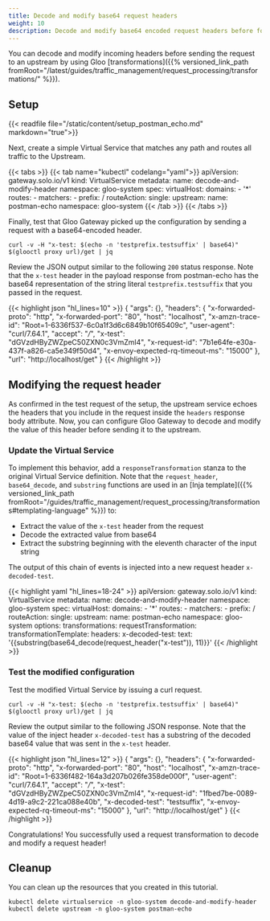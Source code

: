 ```yaml
---
title: Decode and modify base64 request headers
weight: 10
description: Decode and modify base64 encoded request headers before forwarding the requests upstream.
---
```


You can decode and modify incoming headers before sending the request to an upstream by using Gloo [transformations]({{% versioned_link_path fromRoot="/latest/guides/traffic_management/request_processing/transformations/" %}}).

## Setup
{{< readfile file="/static/content/setup_postman_echo.md" markdown="true">}}

Next, create a simple Virtual Service that matches any path and routes all traffic to the Upstream.

{{< tabs >}}
{{< tab name="kubectl" codelang="yaml">}}
apiVersion: gateway.solo.io/v1
kind: VirtualService
metadata:
  name: decode-and-modify-header
  namespace: gloo-system
spec:
  virtualHost:
    domains:
    - '*'
    routes:
    - matchers:
       - prefix: /
      routeAction:
        single:
          upstream:
            name: postman-echo
            namespace: gloo-system
{{< /tab >}}
{{< /tabs >}}

Finally, test that Gloo Gateway picked up the configuration by sending a request with a base64-encoded header.

```shell
curl -v -H "x-test: $(echo -n 'testprefix.testsuffix' | base64)" $(glooctl proxy url)/get | jq
```

Review the JSON output similar to the following `200` status response. Note that the `x-test` header in the payload response from postman-echo has the base64 representation of the string literal `testprefix.testsuffix` that you passed in the request.

{{< highlight json "hl_lines=10" >}}
{
  "args": {},
  "headers": {
    "x-forwarded-proto": "http",
    "x-forwarded-port": "80",
    "host": "localhost",
    "x-amzn-trace-id": "Root=1-6336f537-6c0a1f3d6c6849b10f65409c",
    "user-agent": "curl/7.64.1",
    "accept": "*/*",
    "x-test": "dGVzdHByZWZpeC50ZXN0c3VmZml4",
    "x-request-id": "7b1e64fe-e30a-437f-a826-ca5e349f50d4",
    "x-envoy-expected-rq-timeout-ms": "15000"
  },
  "url": "http://localhost/get"
}
{{< /highlight >}}

## Modifying the request header
As confirmed in the test request of the setup, the upstream service echoes the headers that you include in the request inside the `headers` response body attribute. Now, you can configure Gloo Gateway to decode and modify the value of this header before sending it to the upstream.

### Update the Virtual Service
To implement this behavior, add a `responseTransformation` stanza to the original Virtual Service definition. Note that the `request_header`, `base64_decode`, and `substring` functions are used in an [Inja template]({{% versioned_link_path fromRoot="/guides/traffic_management/request_processing/transformations#templating-language" %}}) to:
 - Extract the value of the `x-test` header from the request
 - Decode the extracted value from base64
 - Extract the substring beginning with the eleventh character of the input string

The output of this chain of events is injected into a new request header `x-decoded-test`.

{{< highlight yaml "hl_lines=18-24" >}}
apiVersion: gateway.solo.io/v1
kind: VirtualService
metadata:
  name: decode-and-modify-header
  namespace: gloo-system
spec:
  virtualHost:
    domains:
    - '*'
    routes:
    - matchers:
       - prefix: /
      routeAction:
        single:
          upstream:
            name: postman-echo
            namespace: gloo-system
    options:
      transformations:
        requestTransformation:
          transformationTemplate:
            headers:
              x-decoded-test:
                text: '{{substring(base64_decode(request_header("x-test")), 11)}}'
{{< /highlight >}}

### Test the modified configuration
Test the modified Virtual Service by issuing a curl request.

```shell
curl -v -H "x-test: $(echo -n 'testprefix.testsuffix' | base64)" $(glooctl proxy url)/get | jq
```

Review the output similar to the following JSON response. Note that the value of the inject header `x-decoded-test` has a substring of the decoded base64 value that was sent in the `x-test` header.

{{< highlight json "hl_lines=12" >}}
{
  "args": {},
  "headers": {
    "x-forwarded-proto": "http",
    "x-forwarded-port": "80",
    "host": "localhost",
    "x-amzn-trace-id": "Root=1-6336f482-164a3d207b026fe358de000f",
    "user-agent": "curl/7.64.1",
    "accept": "*/*",
    "x-test": "dGVzdHByZWZpeC50ZXN0c3VmZml4",
    "x-request-id": "1fbed7be-0089-4d19-a9c2-221ca088e40b",
    "x-decoded-test": "testsuffix",
    "x-envoy-expected-rq-timeout-ms": "15000"
  },
  "url": "http://localhost/get"
}
{{< /highlight >}}

Congratulations! You successfully used a request transformation to decode and modify a request header!

## Cleanup

You can clean up the resources that you created in this tutorial.

```shell
kubectl delete virtualservice -n gloo-system decode-and-modify-header
kubectl delete upstream -n gloo-system postman-echo
```
